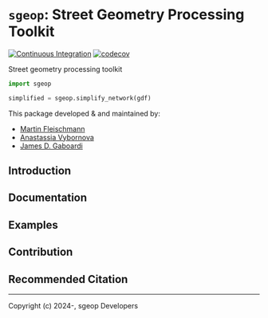 # `sgeop`: Street Geometry Processing Toolkit

[![Continuous Integration](https://github.com/uscuni/sgeop/actions/workflows/testing.yml/badge.svg)](https://github.com/uscuni/sgeop/actions/workflows/testing.yml) [![codecov](https://codecov.io/gh/uscuni/sgeop/branch/main/graph/badge.svg?token=VNn0WR5JWT)](https://codecov.io/gh/uscuni/sgeop)

Street geometry processing toolkit

```py
import sgeop

simplified = sgeop.simplify_network(gdf)
```

This package developed & and maintained by:
* [Martin Fleischmann](https://github.com/martinfleis)
* [Anastassia Vybornova](https://github.com/anastassiavybornova)
* [James D. Gaboardi](https://github.com/jGaboardi)

## Introduction

## Documentation

## Examples

## Contribution

## Recommended Citation

---------------------------------------

Copyright (c) 2024-, sgeop Developers

